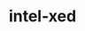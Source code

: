 ---
title: "intel-xed"
layout: cache
categories: [package, develop-2024-03-03]
meta: {"versions": ["2023.07.09"], "compilers": ["gcc@=11.4.0"], "oss": ["ubuntu22.04"], "platforms": ["linux"], "targets": ["x86_64_v3"], "stacks": ["e4s", "e4s-rocm-external", "root"], "num_specs": 1, "num_specs_by_stack": {"e4s": 1, "e4s-rocm-external": 1, "root": 1}}
spec_details: [{"hash": "d3zosc4znkf3fqmiub7nz3wtvqvi74iy", "compiler": "gcc@=11.4.0", "versions": ["2023.07.09"], "os": "ubuntu22.04", "platform": "linux", "target": "x86_64_v3", "variants": ["build_system=generic", "~debug", "+pic"], "stacks": ["e4s", "e4s-rocm-external", "root"], "size": "-", "tarball": "https://binaries.spack.io/releases/develop-2024-03-03/build_cache/linux-ubuntu22.04-x86_64_v3/gcc-11.4.0/intel-xed-2023.07.09/linux-ubuntu22.04-x86_64_v3-gcc-11.4.0-intel-xed-2023.07.09-d3zosc4znkf3fqmiub7nz3wtvqvi74iy.spack"}]
---